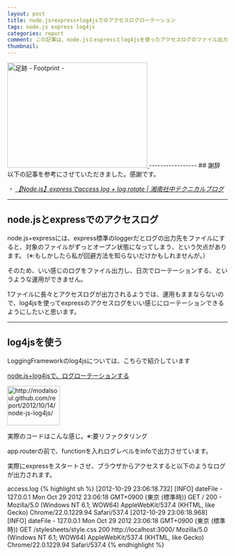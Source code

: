 ```yaml
---
layout: post
title: node.js+express+log4jsでのアクセスログローテーション
tags: node.js express log4js
categories: report
comment: この記事は、node.jsとexpressとlog4jsを使ったアクセスログのファイル出力とローテーションについてのメモ書きです。
thumbnail: 
---
```

<a href="http://www.flickr.com/photos/kuromatsunai/3024100752/" title="足跡 - Footprint - by kuromatsunai.info, on Flickr">
<img src="http://farm4.staticflickr.com/3272/3024100752_36c698bab8_n.jpg" width="320" height="240" alt="足跡 - Footprint -">
</a>
-----------------
## 謝辞
以下の記事を参考にさせていただきました。感謝です。


*・ [【Node.js】expressでaccess log + log rotate | 湘南社中テクニカルブログ](http://blog.shonanshachu.com/2012/10/nodejsexpressaccess-log-log-rotate.html)*

<hr />

## node.jsとexpressでのアクセスログ

node.js+expressには、express標準のloggerだとログの出力先をファイルにすると、対象のファイルがずっとオープン状態になってしまう、という欠点があります。
(※:もしかしたら私が回避方法を知らないだけかもしれませんが。）

そのため、いい感じのログをファイル出力し、日次でローテーションする、というような運用ができません。

1ファイルに長々とアクセスログが出力されるようでは、運用もままならないので、log4jsを使ってexpressのアクセスログをいい感じにローテーションできるようにしたいと思います。

<hr />

## log4jsを使う

LoggingFrameworkのlog4jsについては、こちらで紹介しています

[node.js+log4jsで、ログローテーションする](http://modalsoul.github.com/report/2012/10/14/node-js-log4js/)

<a href="http://modalsoul.github.com/report/2012/10/14/node-js-log4js/">
<img title="Now Capturing..." src="http://capture.heartrails.com/120x90/cool?http://modalsoul.github.com/report/2012/10/14/node-js-log4js/" alt="http://modalsoul.github.com/report/2012/10/14/node-js-log4js/" width="120" height="90" />
</a>


実際のコードはこんな感じ。※:要リファクタリング
<script src="https://gist.github.com/3973839.js">
</script>
app.routerの前で、functionを入れログレベルをinfoで出力させています。



実際にexpressをスタートさせ、ブラウザからアクセスすると以下のようなログが出力されます。

access.log
{% highlight sh %}
[2012-10-29 23:06:18.732] [INFO] dateFile - 127.0.0.1	Mon Oct 29 2012 23:06:18 GMT+0900 (東京 (標準時))	GET	/	200	-	Mozilla/5.0 (Windows NT 6.1; WOW64) AppleWebKit/537.4 (KHTML, like Gecko) Chrome/22.0.1229.94 Safari/537.4
[2012-10-29 23:06:18.968] [INFO] dateFile - 127.0.0.1	Mon Oct 29 2012 23:06:18 GMT+0900 (東京 (標準時))	GET	/stylesheets/style.css	200	http://localhost:3000/	Mozilla/5.0 (Windows NT 6.1; WOW64) AppleWebKit/537.4 (KHTML, like Gecko) Chrome/22.0.1229.94 Safari/537.4
{% endhighlight %}



